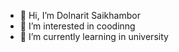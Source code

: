 - 👋 Hi, I’m Dolnarit Saikhambor
- 👀 I’m interested in coodinng
- 🌱 I’m currently learning in university

<!---
66026257Dolnarit/66026257Dolnarit is a ✨ special ✨ repository because its `README.md` (this file) appears on your GitHub profile.
You can click the Preview link to take a look at your changes.
--->
